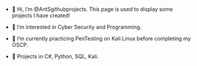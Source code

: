 - 👋 Hi, I’m @AntSgithubprojects. This page is used to display some projects I have created!
- 👀 I’m interested in Cyber Security and Programming.
- 🌱 I’m currently practicing PenTesting on Kali Linux before completing my OSCP.

- 💎 Projects in C#, Python, SQL, Kali. 
<!---
- 📫 How to reach me ...
AntSgithubprojects/AntSgithubprojects is a ✨ special ✨ repository because its `README.md` (this file) appears on your GitHub profile.
You can click the Preview link to take a look at your changes.
--->

